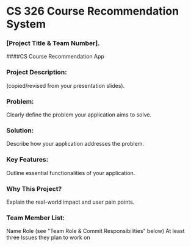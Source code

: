 # CS 326 Course Recommendation System

### [Project Title & Team Number].
####CS Course Recommendation App

### Project Description:
 (copied/revised from your presentation slides).
 
### Problem: 
Clearly define the problem your application aims to solve.

### Solution: 
Describe how your application addresses the problem.

### Key Features: 
Outline essential functionalities of your application.

### Why This Project? 
Explain the real-world impact and user pain points.

### Team Member List:
Name
Role (see "Team Role & Commit Responsibilities" below)
At least three Issues they plan to work on
